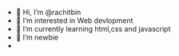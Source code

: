 - 👋 Hi, I’m @rachitbin
- 👀 I’m interested in Web devlopment
- 🌱 I’m currently learning html,css and javascript
- 💞️ I’m newbie
- 

<!---
rachitbin/rachitbin is a ✨ special ✨ repository because its `README.md` (this file) appears on your GitHub profile.
You can click the Preview link to take a look at your changes.
--->
